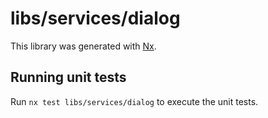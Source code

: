 # libs/services/dialog

This library was generated with [Nx](https://nx.dev).

## Running unit tests

Run `nx test libs/services/dialog` to execute the unit tests.
